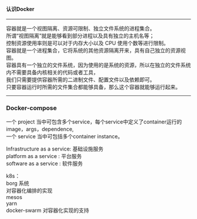 #### 认识Docker

---
容器就是一个视图隔离、资源可限制、独立文件系统的进程集合。  
所谓“视图隔离”就是能够看到部分进程以及具有独立的主机名等；  
控制资源使用率则是可以对于内存大小以及 CPU 使用个数等进行限制。  
容器就是一个进程集合，它将系统的其他资源隔离开来，具有自己独立的资源视图。    
容器具有一个独立的文件系统，因为使用的是系统的资源，所以在独立的文件系统内不需要具备内核相关的代码或者工具，  
我们只需要提供容器所需的二进制文件、配置文件以及依赖即可。  
只要容器运行时所需的文件集合都能够具备，那么这个容器就能够运行起来。  

---
### Docker-compose
一个 project 当中可包含多个service，每个service中定义了container运行的image，args，dependence,   
一个 service 当中可包括多个container instance。  

Infrastructure as a service: 基础设施服务  
platform as a service      : 平台服务  
software as a service      : 软件服务
  
k8s：  
    borg 系统         
    对容器化编排的实现  
mesos         
yarn  
docker-swarm  对容器化实现的支持






